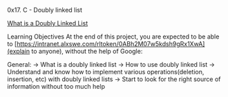 0x17. C - Doubly linked list

[What is a Doubly Linked List](https://intranet.alxswe.com/rltoken/C5_IRM981SVn8oA8RP3gag)

Learning Objectives
At the end of this project, you are expected to be able to [https://intranet.alxswe.com/rltoken/0ABh2M07w5kdsh9gRx1XwA](explain to anyone), without the help of Google:

General:
-> What is a doubly linked list
-> How to use doubly linked list
-> Understand and know how to implement various operations(deletion, insertion, etc) with doubly linked lists
-> Start to look for the right source of information without too much help

